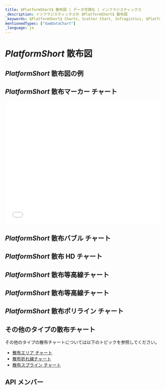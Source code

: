 ```yaml
---
title: $PlatformShort$ 散布図 | データ可視化 | インフラジスティックス
_description: インフラジスティックスの $PlatformShort$ 散布図
_keywords: $PlatformShort$ Charts, Scatter Chart, Infragistics, $PlatformShort$ チャート, 散布図, インフラジスティックス
mentionedTypes: ["XamDataChart"]
_language: ja
---
```

# $PlatformShort$ 散布図

<!-- TODO add introduction to and purpose of using about using scatter series in data-chart -->

## $PlatformShort$ 散布図の例
<!-- TODO use this iframe which will point to a new sample:
<iframe src='{environment:dvDemosBaseUrl}/charts/data-chart-type-scatter-series' width="100%" height="100%" seamless frameBorder="0" onload="onXPlatSampleIframeContentLoaded(this);" alt="$PlatformShort$ 散布図の例"></iframe> -->

## $PlatformShort$ 散布マーカー チャート

<div class="sample-container loading" style="height: 400px">
    <iframe id="cc-chart-with-legend" src='{environment:dvDemosBaseUrl}/charts/data-chart-scatter-point-chart' width="100%" height="100%" seamless frameBorder="0" onload="onXPlatSampleIframeContentLoaded(this);" alt="$PlatformShort$ Line Chart With Legend"></iframe>
</div>

<div class="divider--half"></div>

## $PlatformShort$ 散布バブル チャート

<!-- data-chart-type-scatter-bubble-series.md -->

## $PlatformShort$ 散布 HD チャート

<!-- data-chart-type-scatter-hd-series.md -->

## $PlatformShort$ 散布等高線チャート

<!-- TODO copy and combine content (code snippets, description) from these topics:
	data-chart-type-scatter-contour-series.md
-->

## $PlatformShort$ 散布等高線チャート


<!-- data-chart-type-scatter-polygon-series.md -->

## $PlatformShort$ 散布ポリライン チャート

<!-- data-chart-type-scatter-polyline-series.md -->

## その他のタイプの散布チャート

その他のタイプの散布チャートについては以下のトピックを参照してください。

- [散布エリア チャート](chart-types-area.md#$PlatformShort$-Scatter-Area-Chart)
- [散布折れ線チャート](chart-types-line.md#$PlatformShort$-Scatter-Line-Chart)
- [散布スプライン チャート](chart-types-spline.md#$PlatformShort$-Scatter-Spline-Chart)


## API メンバー
<!-- TODO list API links used in this topic -->

